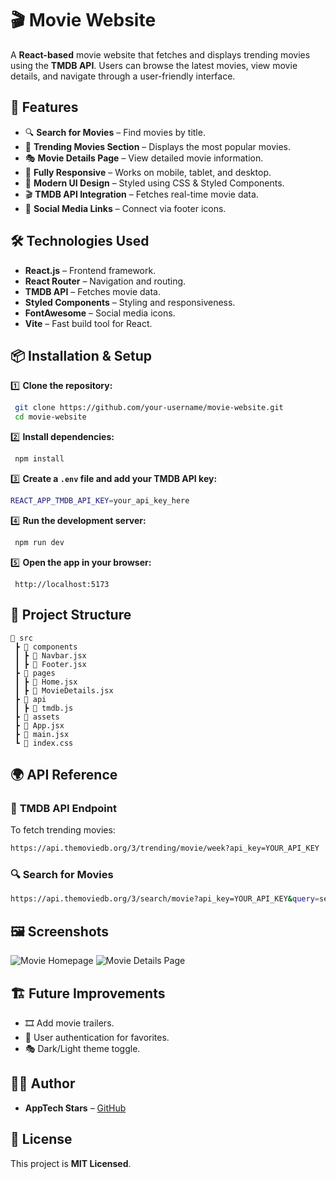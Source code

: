 # 🎬 Movie Website

A **React-based** movie website that fetches and displays trending movies using the **TMDB API**. Users can browse the latest movies, view movie details, and navigate through a user-friendly interface.

## 🚀 Features

- 🔍 **Search for Movies** – Find movies by title.
- 📌 **Trending Movies Section** – Displays the most popular movies.
- 🎭 **Movie Details Page** – View detailed movie information.
- 📱 **Fully Responsive** – Works on mobile, tablet, and desktop.
- 🌙 **Modern UI Design** – Styled using CSS & Styled Components.
- 🎬 **TMDB API Integration** – Fetches real-time movie data.
- 🔗 **Social Media Links** – Connect via footer icons.

## 🛠️ Technologies Used

- **React.js** – Frontend framework.
- **React Router** – Navigation and routing.
- **TMDB API** – Fetches movie data.
- **Styled Components** – Styling and responsiveness.
- **FontAwesome** – Social media icons.
- **Vite** – Fast build tool for React.

## 📦 Installation & Setup

1️⃣ **Clone the repository:**
```sh
 git clone https://github.com/your-username/movie-website.git
 cd movie-website
```

2️⃣ **Install dependencies:**
```sh
 npm install
```

3️⃣ **Create a `.env` file and add your TMDB API key:**
```sh
REACT_APP_TMDB_API_KEY=your_api_key_here
```

4️⃣ **Run the development server:**
```sh
 npm run dev
```

5️⃣ **Open the app in your browser:**
```
 http://localhost:5173
```

## 📁 Project Structure
```
📂 src
 ┣ 📂 components
 ┃ ┣ 📜 Navbar.jsx
 ┃ ┣ 📜 Footer.jsx
 ┣ 📂 pages
 ┃ ┣ 📜 Home.jsx
 ┃ ┣ 📜 MovieDetails.jsx
 ┣ 📂 api
 ┃ ┣ 📜 tmdb.js
 ┣ 📂 assets
 ┣ 📜 App.jsx
 ┣ 📜 main.jsx
 ┗ 📜 index.css
```

## 🌍 API Reference

### 🔗 **TMDB API Endpoint**
To fetch trending movies:
```sh
https://api.themoviedb.org/3/trending/movie/week?api_key=YOUR_API_KEY
```

### 🔍 **Search for Movies**
```sh
https://api.themoviedb.org/3/search/movie?api_key=YOUR_API_KEY&query=search_term
```

## 🖼️ Screenshots
![Movie Homepage](https://your-image-link.jpg)
![Movie Details Page](https://your-image-link.jpg)

## 🏗️ Future Improvements
- 🎞️ Add movie trailers.
- 🌟 User authentication for favorites.
- 🎭 Dark/Light theme toggle.

## 👨‍💻 Author
- **AppTech Stars** – [GitHub](https://github.com/your-username)

## 📜 License
This project is **MIT Licensed**.

